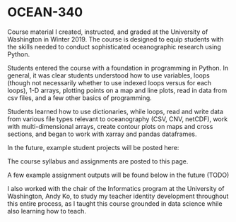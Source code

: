 # OCEAN-340
Course material I created, instructed, and graded at the University of Washington in Winter 2019. The course is designed to equip students with the skills needed to conduct sophisticated oceanographic research using Python.

Students entered the course with a foundation in programming in Python. In general, it was clear students understood how to use variables, loops (though not necessarily whether to use indexed loops versus for each loops), 1-D arrays, plotting points on a map and line plots, read in data from csv files, and a few other basics of programming.

Students learned how to use dictionaries, while loops, read and write data from various file types relevant to oceanography (CSV, CNV, netCDF), work with multi-dimensional arrays, create contour plots on maps and cross sections, and began to work with xarray and pandas dataframes. 

In the future, example student projects will be posted here: 

The course syllabus and assignments are posted to this page. 

A few example assignment outputs will be found below in the future (TODO)


I also worked with the chair of the Informatics program at the University of Washington, Andy Ko, to study my teacher identity development throughout this entire process, as I taught this course grounded in data science while also learning how to teach.
